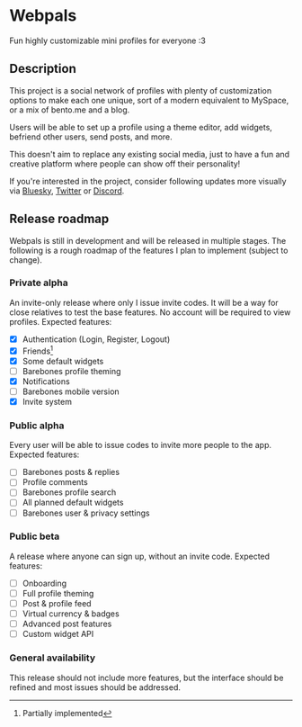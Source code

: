 # Webpals

Fun highly customizable mini profiles for everyone :3

## Description

This project is a social network of profiles with plenty of customization options to make each one unique, sort of a modern equivalent to MySpace, or a mix of bento.me and a blog.

Users will be able to set up a profile using a theme editor, add widgets, befriend other users, send posts, and more.

This doesn't aim to replace any existing social media, just to have a fun and creative platform where people can show off their personality!

If you're interested in the project, consider following updates more visually via [Bluesky](https://bsky.app/profile/clembs.com), [Twitter](https://twitter.com/clembsv) or [Discord](https://clembs.com/discord).

## Release roadmap

Webpals is still in development and will be released in multiple stages. The following is a rough roadmap of the features I plan to implement (subject to change).

### Private alpha

An invite-only release where only I issue invite codes. It will be a way for close relatives to test the base features. No account will be required to view profiles. Expected features:

- [x] Authentication (Login, Register, Logout)
- [x] Friends[^1]
- [x] Some default widgets
- [ ] Barebones profile theming
- [x] Notifications
- [ ] Barebones mobile version
- [x] Invite system

### Public alpha

Every user will be able to issue codes to invite more people to the app. Expected features:

- [ ] Barebones posts & replies
- [ ] Profile comments
- [ ] Barebones profile search
- [ ] All planned default widgets
- [ ] Barebones user & privacy settings

### Public beta

A release where anyone can sign up, without an invite code. Expected features:

- [ ] Onboarding
- [ ] Full profile theming
- [ ] Post & profile feed
- [ ] Virtual currency & badges
- [ ] Advanced post features
- [ ] Custom widget API

### General availability

This release should not include more features, but the interface should be refined and most issues should be addressed.

[^1]: Partially implemented
